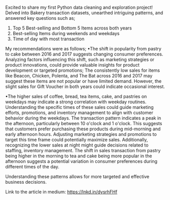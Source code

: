 Excited to share my first Python data cleaning and exploration project! Delved into Bakery transaction datasets, unearthed intriguing patterns, and answered key questions such as;

1. Top 5 Best-selling and Bottom 5 Items across both years
2. Best-selling Items during weekends and weekdays
3. Time of day with most transaction

My recommendations were as follows;
•The shift in popularity from pastry to cake between 2016 and 2017 suggests changing consumer preferences. Analyzing factors influencing this shift, such as marketing strategies or product innovations, could provide valuable insights for product development or targeted promotions; The consistently low sales for items like Beacon, Chicken, Polenta, and The Bat across 2016 and 2017 may suggest these items are not popular or have limited demand. However, the slight sales for Gift Voucher in both years could indicate occasional interest.

•The higher sales of coffee, bread, tea items, cake, and pastries on weekdays may indicate a strong correlation with weekday routines. Understanding the specific times of these sales could guide marketing efforts, promotions, and inventory management to align with customer behavior during the weekdays.
The transaction pattern indicates a peak in the afternoon, particularly between 10 o'clock and 1 o'clock. This suggests that customers prefer purchasing these products during mid-morning and early afternoon hours. Adjusting marketing strategies and promotions to target this time frame could potentially maximize sales. Additionally, recognizing the lower sales at night might guide decisions related to staffing, inventory management. The shift in sales transaction from pastry being higher in the morning to tea and cake being more popular in the afternoon suggests a potential variation in consumer preferences during different times of the day.

Understanding these patterns allows for more targeted and effective business decisions.

Link to the article in medium:
https://lnkd.in/dysrhFHf
